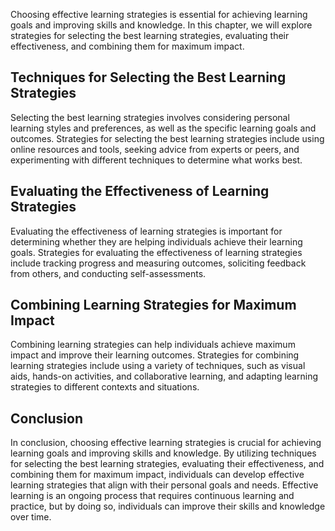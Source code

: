 
Choosing effective learning strategies is essential for achieving learning goals and improving skills and knowledge. In this chapter, we will explore strategies for selecting the best learning strategies, evaluating their effectiveness, and combining them for maximum impact.

Techniques for Selecting the Best Learning Strategies
-----------------------------------------------------

Selecting the best learning strategies involves considering personal learning styles and preferences, as well as the specific learning goals and outcomes. Strategies for selecting the best learning strategies include using online resources and tools, seeking advice from experts or peers, and experimenting with different techniques to determine what works best.

Evaluating the Effectiveness of Learning Strategies
---------------------------------------------------

Evaluating the effectiveness of learning strategies is important for determining whether they are helping individuals achieve their learning goals. Strategies for evaluating the effectiveness of learning strategies include tracking progress and measuring outcomes, soliciting feedback from others, and conducting self-assessments.

Combining Learning Strategies for Maximum Impact
------------------------------------------------

Combining learning strategies can help individuals achieve maximum impact and improve their learning outcomes. Strategies for combining learning strategies include using a variety of techniques, such as visual aids, hands-on activities, and collaborative learning, and adapting learning strategies to different contexts and situations.

Conclusion
----------

In conclusion, choosing effective learning strategies is crucial for achieving learning goals and improving skills and knowledge. By utilizing techniques for selecting the best learning strategies, evaluating their effectiveness, and combining them for maximum impact, individuals can develop effective learning strategies that align with their personal goals and needs. Effective learning is an ongoing process that requires continuous learning and practice, but by doing so, individuals can improve their skills and knowledge over time.

